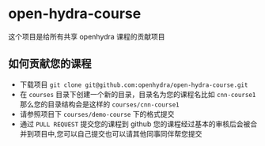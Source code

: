 # open-hydra-course

这个项目是给所有共享 openhydra 课程的贡献项目

## 如何贡献您的课程

* 下载项目 `git clone git@github.com:openhydra/open-hydra-course.git`
* 在 `courses` 目录下创建一个新的目录，目录名为您的课程名比如 `cnn-course1` 那么您的目录结构会是这样的 `courses/cnn-course1`
* 请参照项目下 `courses/demo-course` 下的格式提交
* 通过 `PULL REQUEST` 提交您的课程到 github 您的课程经过基本的审核后会被合并到项目中,您可以自己提交也可以请其他同事同伴帮您提交
